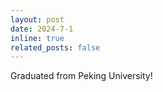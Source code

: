 ```yaml
---
layout: post
date: 2024-7-1
inline: true
related_posts: false
---
```


Graduated from Peking University!